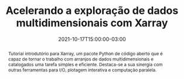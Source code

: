 ---
title: 'Acelerando a exploração de dados multidimensionais com Xarray'
event: 'Python Brasil 2021'
event_url: https://2021.pythonbrasil.org.br/

location: Online

abstract: Tutorial introdutório para Xarray, um pacote Python de código aberto que é capaz de tornar o trabalho com arranjos de dados multidimensionais e catalogados uma tarefa simples e eficiente. Destaca-se a sua sinergia com outras ferramentas para I/O, plotagem interativa e computação paralela.

# Summary. An optional shortened abstract.
summary: "Tutorial introdutório para *Xarray*, um pacote Python de código aberto que é capaz de tornar o trabalho com arranjos de dados multidimensionais e catalogados uma tarefa simples e eficiente. Destaca-se a sua sinergia com outras ferramentas para I/O, plotagem interativa e computação paralela."

# Talk start and end times.
#   End time can optionally be hidden by prefixing the line with `#`.
date: 2021-10-17T15:00:00-03:00
date_end: 2021-10-17T18:00:00-03:00
all_day: false

tags:
  - Python
  - Xarray
  - Matplotlib

# Is this a featured talk? (true/false)
featured: false

links:
- icon: github
  icon_pack: fab
  name: Veja no GitHub
  url: https://github.com/fschuch/xarray-tutorial-python-brasil/tree/master/python-brasil-2021
url_code: ""
url_pdf: ""
url_slides: ""
url_video: ""

# Markdown Slides (optional).
#   Associate this talk with Markdown slides.
#   Simply enter your slide deck's filename without extension.
#   E.g. `slides = "example-slides"` references `content/slides/example-slides.md`.
#   Otherwise, set `slides = ""`.
slides: 

# Projects (optional).
#   Associate this post with one or more of your projects.
#   Simply enter your project's folder or file name without extension.
#   E.g. `projects = ["internal-project"]` references `content/project/deep-learning/index.md`.
#   Otherwise, set `projects = []`.
projects:
  - aprenda.py

aliases:
  - /talk/2021-python-brasil
---